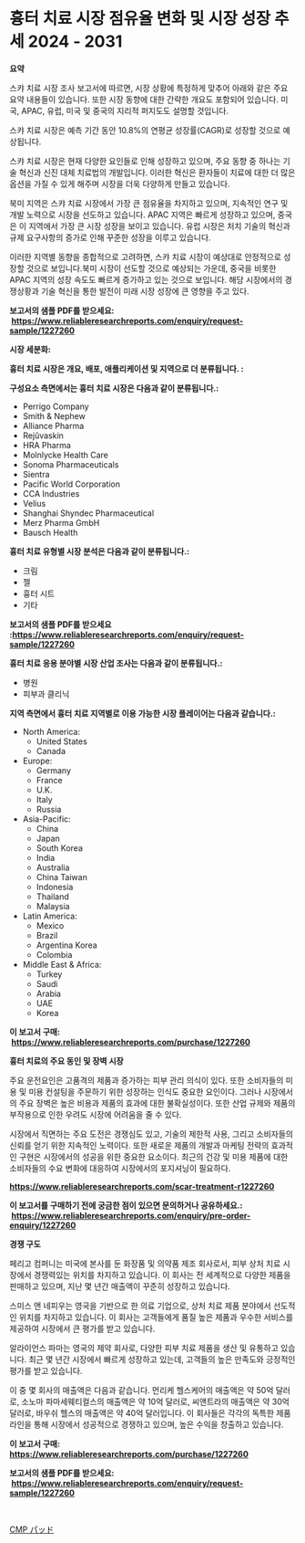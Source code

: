 <p><h1>흉터 치료 시장 점유율 변화 및 시장 성장 추세 2024 - 2031</h1></p><p><strong>요약</strong></p>
<p><p>스캬 치료 시장 조사 보고서에 따르면, 시장 상황에 특정하게 맞추어 아래와 같은 주요 요약 내용들이 있습니다. 또한 시장 동향에 대한 간략한 개요도 포함되어 있습니다. 미국, APAC, 유럽, 미국 및 중국의 지리적 퍼지도도 설명할 것입니다.</p><p>스캬 치료 시장은 예측 기간 동안 10.8%의 연평균 성장률(CAGR)로 성장할 것으로 예상됩니다.</p><p>스캬 치료 시장은 현재 다양한 요인들로 인해 성장하고 있으며, 주요 동향 중 하나는 기술 혁신과 신진 대체 치료법의 개발입니다. 이러한 혁신은 환자들이 치료에 대한 더 많은 옵션을 가질 수 있게 해주며 시장을 더욱 다양하게 만들고 있습니다.</p><p>북미 지역은 스캬 치료 시장에서 가장 큰 점유율을 차지하고 있으며, 지속적인 연구 및 개발 노력으로 시장을 선도하고 있습니다. APAC 지역은 빠르게 성장하고 있으며, 중국은 이 지역에서 가장 큰 시장 성장을 보이고 있습니다. 유럽 시장은 처치 기술의 혁신과 규제 요구사항의 증가로 인해 꾸준한 성장을 이루고 있습니다.</p><p>이러한 지역별 동향을 종합적으로 고려하면, 스캬 치료 시장이 예상대로 안정적으로 성장할 것으로 보입니다.북미 시장이 선도할 것으로 예상되는 가운데, 중국을 비롯한 APAC 지역의 성장 속도도 빠르게 증가하고 있는 것으로 보입니다. 해당 시장에서의 경쟁상황과 기술 혁신을 통한 발전이 미래 시장 성장에 큰 영향을 주고 있다.</p></p>
<p><strong>보고서의 샘플 PDF를 받으세요: &nbsp;<a href="https://www.reliableresearchreports.com/enquiry/request-sample/1227260">https://www.reliableresearchreports.com/enquiry/request-sample/1227260</a></strong></p>
<p><strong>시장 세분화:</strong></p>
<p><strong> 흉터 치료 시장은 개요, 배포, 애플리케이션 및 지역으로 더 분류됩니다. :</strong></p>
<p><strong>구성요소 측면에서는 흉터 치료 시장은 다음과 같이 분류됩니다.:</strong></p>
<p><ul><li>Perrigo Company</li><li>Smith & Nephew</li><li>Alliance Pharma</li><li>Rejûvaskin</li><li>HRA Pharma</li><li>Molnlycke Health Care</li><li>Sonoma Pharmaceuticals</li><li>Sientra</li><li>Pacific World Corporation</li><li>CCA Industries</li><li>Velius</li><li>Shanghai Shyndec Pharmaceutical</li><li>Merz Pharma GmbH</li><li>Bausch Health</li></ul></p>
<p><strong> 흉터 치료 유형별 시장 분석은 다음과 같이 분류됩니다.:</strong></p>
<p><ul><li>크림</li><li>젤</li><li>흉터 시트</li><li>기타</li></ul></p>
<p><strong>보고서의 샘플 PDF를 받으세요 :<a href="https://www.reliableresearchreports.com/enquiry/request-sample/1227260">https://www.reliableresearchreports.com/enquiry/request-sample/1227260</a></strong></p>
<p><strong> 흉터 치료 응용 분야별 시장 산업 조사는 다음과 같이 분류됩니다.:</strong></p>
<p><ul><li>병원</li><li>피부과 클리닉</li></ul></p>
<p><strong>지역 측면에서 흉터 치료 지역별로 이용 가능한 시장 플레이어는 다음과 같습니다.:</strong></p>
<p><ul>
    <li>
        North America:
        <ul>
            <li>United States</li>
            <li>Canada</li>
        </ul>
    </li>
    <li>
        Europe:
        <ul>
            <li>Germany</li>
            <li>France</li>
            <li>U.K.</li>
            <li>Italy</li>
            <li>Russia</li>
        </ul>
    </li>
    <li>
        Asia-Pacific:
        <ul>
            <li>China</li>
            <li>Japan</li>
            <li>South Korea</li>
            <li>India</li>
            <li>Australia</li>
            <li>China Taiwan</li>
            <li>Indonesia</li>
            <li>Thailand</li>
            <li>Malaysia</li>
        </ul>
    </li>
    <li>
        Latin America:
        <ul>
            <li>Mexico</li>
            <li>Brazil</li>
            <li>Argentina Korea</li>
            <li>Colombia</li>
        </ul>
    </li>
    <li>
        Middle East & Africa:
        <ul>
            <li>Turkey</li>
            <li>Saudi</li>
            <li>Arabia</li>
            <li>UAE</li>
            <li>Korea</li>
        </ul>
    </li>
    </ul></p>
<p><strong>이 보고서 구매: &nbsp;<a href="https://www.reliableresearchreports.com/purchase/1227260">https://www.reliableresearchreports.com/purchase/1227260</a></strong></p>
<p><strong>흉터 치료의 주요 동인 및 장벽 시장</strong></p>
<p><p>주요 운전요인은 고품격의 제품과 증가하는 피부 관리 의식이 있다. 또한 소비자들의 미용 및 미용 컨설팅을 주문하기 위한 성장하는 인식도 중요한 요인이다. 그러나 시장에서의 주요 장벽은 높은 비용과 제품의 효과에 대한 불확실성이다. 또한 산업 규제와 제품의 부작용으로 인한 우려도 시장에 어려움을 줄 수 있다.</p><p>시장에서 직면하는 주요 도전은 경쟁심도 있고, 기술의 제한적 사용, 그리고 소비자들의 신뢰를 얻기 위한 지속적인 노력이다. 또한 새로운 제품의 개발과 마케팅 전략의 효과적인 구현은 시장에서의 성공을 위한 중요한 요소이다. 최근의 건강 및 미용 제품에 대한 소비자들의 수요 변화에 대응하여 시장에서의 포지셔닝이 필요하다.</p></p>
<p><strong><a href="https://www.reliableresearchreports.com/scar-treatment-r1227260">https://www.reliableresearchreports.com/scar-treatment-r1227260</a></strong></p>
<p><strong>이 보고서를 구매하기 전에 궁금한 점이 있으면 문의하거나 공유하세요.: &nbsp;<a href="https://www.reliableresearchreports.com/enquiry/pre-order-enquiry/1227260">https://www.reliableresearchreports.com/enquiry/pre-order-enquiry/1227260</a></strong></p>
<p><strong>경쟁 구도</strong></p>
<p><p>페리고 컴퍼니는 미국에 본사를 둔 화장품 및 의약품 제조 회사로서, 피부 상처 치료 시장에서 경쟁력있는 위치를 차지하고 있습니다. 이 회사는 전 세계적으로 다양한 제품을 판매하고 있으며, 지난 몇 년간 매출액이 꾸준히 성장하고 있습니다.</p><p>스미스 앤 네피우는 영국을 기반으로 한 의료 기업으로, 상처 치료 제품 분야에서 선도적인 위치를 차지하고 있습니다. 이 회사는 고객들에게 품질 높은 제품과 우수한 서비스를 제공하여 시장에서 큰 평가를 받고 있습니다.</p><p>알라이언스 파마는 영국의 제약 회사로, 다양한 피부 치료 제품을 생산 및 유통하고 있습니다. 최근 몇 년간 시장에서 빠르게 성장하고 있는데, 고객들의 높은 만족도와 긍정적인 평가를 받고 있습니다.</p><p>이 중 몇 회사의 매출액은 다음과 같습니다. 먼리케 헬스케어의 매출액은 약 50억 달러로, 소노마 파마세웨티컬스의 매출액은 약 10억 달러로, 씨앤트라의 매출액은 약 30억 달러로, 바우쉬 헬스의 매출액은 약 40억 달러입니다. 이 회사들은 각각의 독특한 제품 라인을 통해 시장에서 성공적으로 경쟁하고 있으며, 높은 수익을 창출하고 있습니다.</p></p>
<p><strong>이 보고서 구매: &nbsp; <a href="https://www.reliableresearchreports.com/purchase/1227260">https://www.reliableresearchreports.com/purchase/1227260</a></strong></p>
<p><strong>보고서의 샘플 PDF를 받으세요: &nbsp;<a href="https://www.reliableresearchreports.com/enquiry/request-sample/1227260">https://www.reliableresearchreports.com/enquiry/request-sample/1227260</a></strong><strong></strong></p>
<p>&nbsp;</p>
<p><p><a href="https://github.com/oafhukehf4709715/Market-Research-Report-List-1/blob/main/760242627448.md">CMP パッド</a></p></p>
